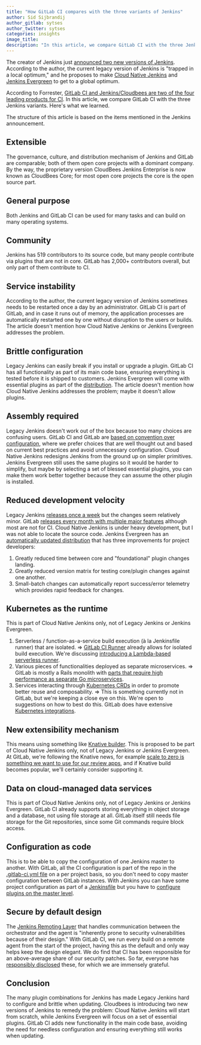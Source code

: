 ```yaml
---
title: "How GitLab CI compares with the three variants of Jenkins"
author: Sid Sijbrandij
author_gitlab: sytses
author_twitter: sytses
categories: insights
image_title:
description: "In this article, we compare GitLab CI with the three Jenkins variants and ask if there are things we can learn."
---
```


The creator of Jenkins just [announced two new versions of Jenkins](https://jenkins.io/blog/2018/08/31/shifting-gears/).
According to the author, the current legacy version of Jenkins is "trapped in a local optimum," and he proposes to make [Cloud Native Jenkins](https://jenkins.io/sigs/cloud-native/) and [Jenkins Evergreen](https://github.com/jenkinsci/jep/blob/master/jep/300/README.adoc) to get to a global optimum.

According to Forrester, [GitLab CI and Jenkins/Cloudbees are two of the four leading products for CI](/blog/2017/09/27/gitlab-leader-continuous-integration-forrester-wave/).
In this article, we compare GitLab CI with the three Jenkins variants. Here's what we learned.

The structure of this article is based on the items mentioned in the Jenkins announcement.

## Extensible

The governance, culture, and distribution mechanism of Jenkins and GitLab are comparable; both of them open core projects with a dominant company.
By the way, the proprietary version CloudBees Jenkins Enterprise is now known as CloudBees Core; for most open core projects the core is the open source part.

## General purpose

Both Jenkins and GitLab CI can be used for many tasks and can build on many operating systems.

## Community

Jenkins has 519 contributors to its source code, but many people contribute via plugins that are not in core.
GitLab has 2,000+ contributors overall, but only part of them contribute to CI.

## Service instability

According to the author, the current legacy version of Jenkins sometimes needs to be restarted once a day by an administrator.
GitLab CI is part of GitLab, and in case it runs out of memory, the application processes are automatically restarted one by one without disruption to the users or builds.
The article doesn't mention how Cloud Native Jenkins or Jenkins Evergreen addresses the problem.

## Brittle configuration

Legacy Jenkins can easily break if you install or upgrade a plugin.
GitLab CI has all functionality as part of its main code base, ensuring everything is tested before it is shipped to customers.
Jenkins Evergreen will come with essential plugins as part of the [distribution](https://github.com/jenkinsci/jep/blob/master/jep/300/README.adoc#automatically-updated-distribution).
The article doesn't mention how Cloud Native Jenkins addresses the problem; maybe it doesn't allow plugins.

## Assembly required

Legacy Jenkins doesn't work out of the box because too many choices are confusing users.
GitLab CI and GitLab are [based on convention over configuration](/handbook/product/product-principles/#convention-over-configuration), where we prefer choices that are well thought out and based on current best practices and avoid unnecessary configuration.
Cloud Native Jenkins redesigns Jenkins from the ground up on simpler primitives.
Jenkins Evergreen still uses the same plugins so it would be harder to simplify, but maybe by selecting a set of blessed essential plugins, you can make them work better together because they can assume the other plugin is installed.

## Reduced development velocity

Legacy Jenkins [releases once a week](https://jenkins.io/changelog/) but the changes seem relatively minor.
GitLab [releases every month with multiple major features](https://about.gitlab.com/releases/) although most are not for CI.
Cloud Native Jenkins is under heavy development, but I was not able to locate the source code.
Jenkins Evergreen has an [automatically updated distribution](https://github.com/jenkinsci/jep/blob/master/jep/300/README.adoc#auto-update) that has three improvements for project developers:

1. Greatly reduced time between core and "foundational" plugin changes landing.
1. Greatly reduced version matrix for testing core/plugin changes against one another.
1. Small-batch changes can automatically report success/error telemetry which provides rapid feedback for changes.

## Kubernetes as the runtime

This is part of Cloud Native Jenkins only, not of Legacy Jenkins or Jenkins Evergreen.

1. Serverless / function-as-a-service build execution (à la Jenkinsfile runner) that are isolated. => [GitLab CI Runner](https://docs.gitlab.com/runner/) already allows for isolated build execution. We're discussing [introducing a Lambda-based serverless runner](https://gitlab.com/gitlab-org/gitlab-runner/issues/3128).
1. Various pieces of functionalities deployed as separate microservices. => GitLab is mostly a Rails monolith with [parts that require high performance as separate Go microservices](https://docs.gitlab.com/ee/development/architecture.html#components).
1. Services interacting through [Kubernetes CRDs](https://kubernetes.io/docs/concepts/extend-kubernetes/api-extension/custom-resources/) in order to promote better reuse and composability. => This is something currently not in GitLab, but we're keeping a close eye on this. We're open to suggestions on how to best do this. GitLab does have extensive [Kubernetes integrations](/solutions/kubernetes/).

## New extensibility mechanism

This means using something like [Knative builder](https://github.com/knative/build).
This is proposed to be part of Cloud Native Jenkins only, not of Legacy Jenkins or Jenkins Evergreen.
At GitLab, we're following the Knative news, for example [scale to zero is something we want to use for our review apps](https://gitlab.com/gitlab-org/gitlab-ee/issues/3585#note_90052063), and if Knative build becomes popular, we'll certainly consider supporting it.

## Data on cloud-managed data services

This is part of Cloud Native Jenkins only, not of Legacy Jenkins or Jenkins Evergreen.
GitLab CI already supports storing everything in object storage and a database, not using file storage at all.
GitLab itself still needs file storage for the Git repositories, since some Git commands require block access.

## Configuration as code

This is to be able to copy the configuration of one Jenkins master to another.
With GitLab, all the CI configuration is part of the repo in the [.gitlab-ci.yml file](https://docs.gitlab.com/ee/ci/yaml/) on a per project basis, so you don't need to copy master configuration between GitLab instances.
With Jenkins you can have some project configuration as part of a [Jenkinsfile](https://jenkins.io/doc/book/pipeline/jenkinsfile/) but you have to [configure plugins on the master level](https://github.com/jenkinsci/configuration-as-code-plugin/blob/master/README.md#plugin-management).

## Secure by default design

The [Jenkins Remoting Layer](https://github.com/jenkinsci/remoting#jenkins-remoting-layer) that handles communication between the orchestrator and the agent is "inherently prone to security vulnerabilities because of their design."
With GitLab CI, we run every build on a remote agent from the start of the project, having this as the default and only way helps keep the design elegant.
We do find that CI has been responsible for an above-average share of our security patches.
So far, everyone has [responsibly disclosed](/security/disclosure/) these, for which we are immensely grateful.

## Conclusion

The many plugin combinations for Jenkins has made Legacy Jenkins hard to configure and brittle when updating.
Cloudbees is introducing two new versions of Jenkins to remedy the problem: Cloud Native Jenkins will start from scratch, while Jenkins Evergreen will focus on a set of essential plugins.
GitLab CI adds new functionality in the main code base, avoiding the need for needless configuration and ensuring everything still works when updating.
